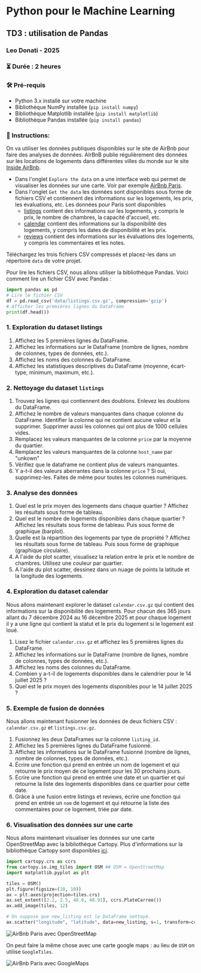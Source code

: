 # Python pour le Machine Learning

## TD3 : utilisation de Pandas

### Leo Donati - 2025
### ⏳ Durée : 2 heures
### 🛠️ Pré-requis 

- Python 3.x installé sur votre machine
- Bibliothèque NumPy installée (`pip install numpy`)
- Bibliothèque Matplotlib installée (`pip install matplotlib`)
- Bibliothèque Pandas installée (`pip install pandas`)

### 🚀 Instructions:

On va utiliser les données publiques disponibles sur le site de AirBnb pour faire des analyses de données. AIrBnB publie régulièrement des données sur les locations de logements dans différentes villes du monde sur le site [Inside AirBnb](http://insideairbnb.com). 

- Dans l'onglet ``Explore the data`` on a une interface web qui permet de visualiser les données sur une carte. Voir par exemple [AirBnb Paris](https://insideairbnb.com/fr/paris/).
- Dans l'onglet ``Get the data`` les données sont disponibles sous forme de fichiers CSV et contiennent des informations sur les logements, les prix, les évaluations, etc. Les données pour Paris sont disponibles 
    - [listings](https://data.insideairbnb.com/france/ile-de-france/paris/2024-12-06/data/listings.csv.gz) contient des informations sur les logements, y compris le prix, le nombre de chambres, la capacité d'accueil, etc.
    - [calendar](https://data.insideairbnb.com/france/ile-de-france/paris/2024-12-06/data/calendar.csv.gz) contient des informations sur la disponibilité des logements, y compris les dates de disponibilité et les prix.
    - [reviews](https://data.insideairbnb.com/france/ile-de-france/paris/2024-12-06/data/reviews.csv.gz) contient des informations sur les évaluations des logements, y compris les commentaires et les notes.

Téléchargez les trois fichiers CSV compressés et placez-les dans un répertoire ``data`` de votre projet. 

Pour lire les fichiers CSV, nous allons utiliser la bibliothèque Pandas. Voici comment lire un fichier CSV avec Pandas :

```python
import pandas as pd
# Lire le fichier CSV
df = pd.read_csv('data/listings.csv.gz', compression='gzip')
# Afficher les premières lignes du DataFrame
print(df.head())
```

### 1. Exploration du dataset listings

 1. Affichez les 5 premières lignes du DataFrame.
 2. Affichez les informations sur le DataFrame (nombre de lignes, nombre de colonnes, types de données, etc.).
 3. Affichez les noms des colonnes du DataFrame.
 4. Affichez les statistiques descriptives du DataFrame (moyenne, écart-type, minimum, maximum, etc.).

### 2. Nettoyage du dataset ``listings``

 1. Trouvez les lignes qui contiennent des doublons. Enlevez les doublons du DataFrame.
 2. Affichez le nombre de valeurs manquantes dans chaque colonne du DataFrame. Identifier la colonne qui ne contient aucune valeur et la supprimer. Supprimer aussi les colonnes qui ont plus de 1000 cellules vides.
 3. Remplacez les valeurs manquantes de la colonne `price` par la moyenne du quartier.
 4. Remplacez les valeurs manquantes de la colonne `host_name` par "unkown"
 5. Vérifiez que le dataframe ne contient plus de valeurs manquantes.
 6. Y a-t-il des valeurs aberrantes dans la colonne `price` ? Si oui, supprimez-les. Faites de même pour toutes les colonnes numériques.

### 3. Analyse des données

1. Quel est le prix moyen des logements dans chaque quartier ? Affichez les résultats sous forme de tableau.
2. Quel est le nombre de logements disponibles dans chaque quartier ? Affichez les résultats sous forme de tableau. Puis sous forme de graphique (barplot).
3. Quelle est la répartition des logements par type de propriété ? Affichez les résultats sous forme de tableau. Puis sous forme de graphique (graphique circulaire).
4. A l'aide du plot scatter, visualisez la relation entre le prix et le nombre de chambres. Utilisez une couleur par quartier.
5. A l'aide du plot scatter, dessinez dans un nuage de points la latitude et la longitude des logements.

### 4. Exploration du dataset calendar

Nous allons maintenant explorer le dataset `calendar.csv.gz` qui contient des informations sur la disponibilité des logements. Pour chacun des 365 jours allant du 7 décembre 2024 au 16 décembre 2025 et pour chaque logement il y a une ligne qui contient la statut et le prix du logement si le logement est loué.

1. Lisez le fichier `calendar.csv.gz` et affichez les 5 premières lignes du DataFrame.
2. Affichez les informations sur le DataFrame (nombre de lignes, nombre de colonnes, types de données, etc.).
3. Affichez les noms des colonnes du DataFrame.
4. Combien y a-t-il de logements disponibles dans le calendrier pour le 14 juillet 2025 ? 
5. Quel est le prix moyen des logements disponibles pour le 14 juillet 2025 ? 


### 5. Exemple de fusion de données

Nous allons maintenant fusionner les données de deux fichiers CSV : `calendar.csv.gz` et `listings.csv.gz`. 

1. Fusionnez les deux DataFrames sur la colonne `listing_id`.
2. Affichez les 5 premières lignes du DataFrame fusionné.
3. Affichez les informations sur le DataFrame fusionné (nombre de lignes, nombre de colonnes, types de données, etc.).
4. Écrire une fonction qui prend en entrée un nom de logement et qui retourne le prix moyen de ce logement pour les 30 prochains jours.
5. Écrire une fonction qui prend en entrée une date et un quartier et qui retourne la liste des logements disponibles dans ce quartier pour cette date.
6. Grâce à une fusion entre listings et reviews, écrire une fonction qui prend en entrée un `nom` de logement et qui retourne la liste des commentaires pour ce logement, triée par date.

### 6. Visualisation des données sur une carte

Nous allons maintenant visualiser les données sur une carte OpenStreetMap avec la bibliothèque Cartopy. Plus d'informations sur la bibliothèque Cartopy sont disponibles [ici](https://scitools.org.uk/cartopy/docs/latest/).

```python
import cartopy.crs as ccrs
from cartopy.io.img_tiles import OSM ## OSM = OpenStreetMap
import matplotlib.pyplot as plt

tiles = OSM()
plt.figure(figsize=(10, 10))
ax = plt.axes(projection=tiles.crs)
ax.set_extent([2.2, 2.5, 48.8, 48.91], ccrs.PlateCarree())
ax.add_image(tiles, 12)

# On suppose que new_listing est le DataFrame nettoyé.
ax.scatter("longitude", "latitude", data=new_listing, s=1, transform=ccrs.PlateCarree(), alpha=0.1)
```

![AirBnb Paris avec OpenStreetMap](../../cours/images/paris.png)

On peut faire la même chose avec une carte google maps : au lieu de `OSM` on utilise `GoogleTiles`.

![AirBnb Paris avec GoogleMaps](../../cours/images/paris_gmap.png)

